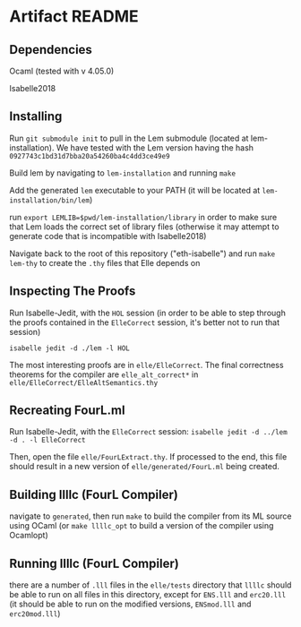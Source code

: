 # Artifact README

## Dependencies

Ocaml (tested with v 4.05.0)

Isabelle2018

## Installing

Run `git submodule init` to pull in the Lem submodule (located at lem-installation). We have tested with the Lem version having
the hash `0927743c1bd31d7bba20a54260ba4c4dd3ce49e9`

Build lem by navigating to `lem-installation` and running `make`

Add the generated `lem` executable to your PATH (it will be located at `lem-installation/bin/lem`)

run `export LEMLIB=$pwd/lem-installation/library` in order to make sure
that Lem loads the correct set of library files (otherwise it may attempt
to generate code that is incompatible with Isabelle2018)

Navigate back to the root of this repository ("eth-isabelle") and run `make lem-thy` to create the `.thy` files that Elle depends on

## Inspecting The Proofs

Run Isabelle-Jedit, with the `HOL` session (in order to be able to
step through the proofs contained in the `ElleCorrect` session,
it's better not to run that session)

`isabelle jedit -d ./lem -l HOL`

The most interesting proofs are in `elle/ElleCorrect`. The final
correctness theorems for the compiler are `elle_alt_correct*`
in `elle/ElleCorrect/ElleAltSemantics.thy`

## Recreating FourL.ml

Run Isabelle-Jedit, with the `ElleCorrect` session:
`isabelle jedit -d ../lem -d . -l ElleCorrect`

Then, open the file `elle/FourLExtract.thy`. If processed to the end,
this file should result in a new version of `elle/generated/FourL.ml` being
created.

## Building llllc (FourL Compiler)

navigate to `generated`, then run `make` to build
the compiler from its ML source using OCaml
(or `make llllc_opt` to
build a version of the compiler using Ocamlopt)

## Running llllc (FourL Compiler)

there are a number of `.lll` files in the `elle/tests` directory that
`llllc` should be able to run on all files in this directory, except
for `ENS.lll` and `erc20.lll` (it should be able to run on the modified
versions, `ENSmod.lll` and `erc20mod.lll`)
